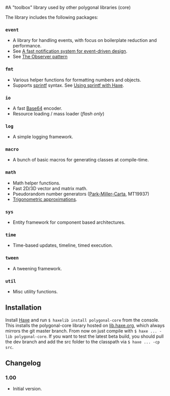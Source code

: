 #A "toolbox" library used by other polygonal libraries (core)

The library includes the following packages:

### `event`
- A library for handling events, with focus on boilerplate reduction and performance.
- See [A fast notification system for event-driven design](http://lab.polygonal.de/?p=2548).
- See [The Observer pattern](http://en.wikipedia.org/wiki/Observer_pattern)

### `fmt`
- Various helper functions for formatting numbers and objects.
- Supports [sprintf](http://www.cplusplus.com/reference/clibrary/cstdio/sprintf/) syntax. See [Using sprintf with Haxe](http://lab.polygonal.de/?p=1939).

### `io`
- A fast [Base64](http://en.wikipedia.org/wiki/Base64) encoder.
- Resource loading / mass loader (_flash only_)

### `log`
- A simple logging framework.

### `macro`
- A bunch of basic macros for generating classes at compile-time.

### `math`
- Math helper functions.
- Fast 2D/3D vector and matrix math.
- Pseudorandom number generators ([Park-Miller-Carta](http://lab.polygonal.de/?p=162), MT19937)
- [Trigonometric approximations](http://lab.polygonal.de/?p=205).

### `sys`
- Entity framework for component based architectures.

### `time`
- Time-based updates, timeline, timed execution.

### `tween`
- A tweening framework.

### `util`
- Misc utility functions.

## Installation
Install [Haxe](http://haxe.org/download) and run `$ haxelib install polygonal-core` from the console.
This installs the polygonal-core library hosted on [lib.haxe.org](http://lib.haxe.org/p/polygonal-core), which always mirrors the git master branch. From now on just compile with `$ haxe ... -lib polygonal-core`.
If you want to test the latest beta build, you should pull the dev branch and add the src folder to the classpath via `$ haxe ... -cp src`.

## Changelog

### 1.00

* Initial version.